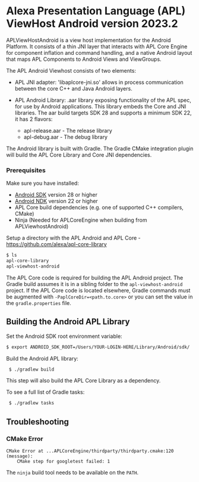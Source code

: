 # Alexa Presentation Language (APL) ViewHost Android version 2023.2

APLViewHostAndroid is a view host implementation for the Android Platform. It consists of
a thin JNI layer that interacts with APL Core Engine for component inflation and command
handling, and a native Android layout that maps APL Components to Android Views and ViewGroups.

The APL Android Viewhost consists of two elements:

- APL JNI adapter: 'libaplcore-jni.so' allows in process communication between the
  core C++ and Java Android layers.

- APL Android Library: .aar library exposing functionality of the APL spec, for use by Android
  applications. This library embeds the Core and JNI libraries.  The aar build targets SDK 28 and
  supports a minimum SDK 22, it has 2 flavors:

  - apl-release.aar - The release library
  - apl-debug.aar - The debug library

The Android library is built with Gradle.  The Gradle CMake integration plugin
will build the APL Core Library and Core JNI dependencies.

### Prerequisites

Make sure you have installed:

- [Android SDK](https://developer.android.com/studio/intro/update) version 28 or higher
- [Android NDK](https://developer.android.com/ndk/guides/#download-ndk) version 22 or higher
- APL Core build dependencies (e.g. one of supported C++ compilers, CMake)
- Ninja (Needed for APLCoreEngine when building from APLViewhostAndroid)

Setup a directory with the APL Android and APL Core - https://github.com/alexa/apl-core-library

```bash
$ ls
apl-core-library
apl-viewhost-android
```
The APL Core code is required for building the APL Android project.  The Gradle build
assumes it is in a sibling folder to the `apl-viewhost-android` project.  If the APL Core
code is located elsewhere, Gradle commands must be augmented with `-PaplCoreDir=<path.to.core>`
or you can set the value in the `gradle.properties` file.

## Building the Android APL Library

Set the Android SDK root environment variable:

```bash
$ export ANDROID_SDK_ROOT=/Users/YOUR-LOGIN-HERE/Library/Android/sdk/
```

Build the Android APL library:
```bash
 $ ./gradlew build
```

This step will also build the APL Core Library as a dependency.

To see a full list of Gradle tasks:
```bash
 $ ./gradlew tasks
```

## Troubleshooting

### CMake Error
```
CMake Error at ...APLCoreEngine/thirdparty/thirdparty.cmake:120 (message):
    CMake step for googletest failed: 1
```
The `ninja` build tool needs to be available on the `PATH`.
